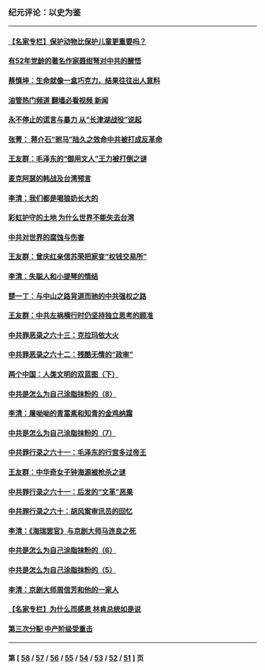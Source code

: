 ### 纪元评论：以史为鉴
---
#### [【名家专栏】保护动物比保护儿童更重要吗？](../../pages/nsc1028/n13506846.md?01180330) 
#### [有52年党龄的著名作家聂绀弩对中共的醒悟](../../pages/nsc1028/n13508154.md?01180330) 
#### [蔡慎坤：生命就像一盒巧克力，结果往往出人意料](../../pages/nsc1028/n13497991.md?01180330) 
#### [油管热门频道 翻墙必看视频 新闻](ok?01180330)
#### [永不停止的谎言与暴力 从“长津湖战役”说起](../../pages/nsc1028/n13494094.md?01180330) 
#### [张菁： 蒋介石“驸马”陆久之效命中共被打成反革命](../../pages/nsc1028/n13495439.md?01180330) 
#### [王友群：毛泽东的“御用文人”王力被打倒之谜](../../pages/nsc1028/n13493098.md?01180330) 
#### [麦克阿瑟的韩战及台湾预言](../../pages/nsc1028/n13479197.md?01180330) 
#### [李清：我们都是喝狼奶长大的](../../pages/nsc1028/n13471478.md?01180330) 
#### [彩虹护守的土地 为什么世界不能失去台湾](../../pages/nsc1028/n13476849.md?01180330) 
#### [中共对世界的腐蚀与伤害](../../pages/nsc1028/n13463833.md?01180330) 
#### [王友群：曾庆红亲信苏荣把家变“权钱交易所”](../../pages/nsc1028/n13463003.md?01180330) 
#### [李清：失聪人和小提琴的情结](../../pages/nsc1028/n13459280.md?01180330) 
#### [楚一丁：与中山之路背道而驰的中共强权之路](../../pages/nsc1028/n13437270.md?01180330) 
#### [王友群：中共左祸横行时仍坚持独立思考的顾准](../../pages/nsc1028/n13444722.md?01180330) 
#### [中共罪恶录之六十三：克拉玛依大火](../../pages/nsc1028/n13443384.md?01180330) 
#### [中共罪恶录之六十二：残酷无情的“政审”](../../pages/nsc1028/n13435894.md?01180330) 
#### [两个中国：人类文明的双蓝图（下）](../../pages/nsc1028/n13423132.md?01180330) 
#### [中共是怎么为自己涂脂抹粉的（8）](../../pages/nsc1028/n13432247.md?01180330) 
#### [李清：屠呦呦的青蒿素和知青的金鸡纳霜](../../pages/nsc1028/n13426884.md?01180330) 
#### [中共是怎么为自己涂脂抹粉的（7）](../../pages/nsc1028/n13431085.md?01180330) 
#### [中共罪行录之六十一：毛泽东的行宫多过帝王](../../pages/nsc1028/n13430849.md?01180330) 
#### [王友群：中华奇女子钟海源被枪杀之谜](../../pages/nsc1028/n13430555.md?01180330) 
#### [中共罪行录之六十一：后发的“文革”恶果](../../pages/nsc1028/n13426672.md?01180330) 
#### [中共罪行录之六十：胡风案审讯员的回忆](../../pages/nsc1028/n13423954.md?01180330) 
#### [李清：《海瑞罢官》与京剧大师马连良之死](../../pages/nsc1028/n13412316.md?01180330) 
#### [中共是怎么为自己涂脂抹粉的（6）](../../pages/nsc1028/n13412021.md?01180330) 
#### [中共是怎么为自己涂脂抹粉的（5）](../../pages/nsc1028/n13405477.md?01180330) 
#### [李清：京剧大师周信芳和他的一家人](../../pages/nsc1028/n13391411.md?01180330) 
#### [【名家专栏】为什么而感恩 林肯总统如是说](../../pages/nsc1028/n13402501.md?01180330) 
#### [第三次分配 中产阶级受重击](../../pages/nsc1028/n13401007.md?01180330) 

---
#### 第 [ [58](./58.md?01180330) / [57](./57.md?01180330) / [56](./56.md?01180330) / [55](./55.md?01180330) / [54](./54.md?01180330) / [53](./53.md?01180330) / [52](./52.md?01180330) / [51](./51.md?01180330) ] 页
